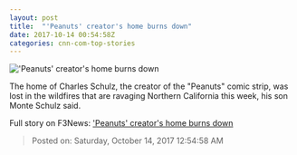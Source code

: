 ```yaml
---
layout: post
title:  "'Peanuts' creator's home burns down"
date: 2017-10-14 00:54:58Z
categories: cnn-com-top-stories
---
```


!['Peanuts' creator's home burns down](http://i2.cdn.cnn.com/cnnnext/dam/assets/171013040017-charles-schulz-super-tease.jpg)

The home of Charles Schulz, the creator of the "Peanuts" comic strip, was lost in the wildfires that are ravaging Northern California this week, his son Monte Schulz said.


Full story on F3News: ['Peanuts' creator's home burns down](http://www.f3nws.com/n/ybzc2G)

> Posted on: Saturday, October 14, 2017 12:54:58 AM
